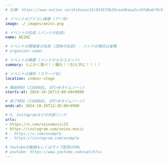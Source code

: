 ```yaml
---
# 仕様: https://www.notion.so/shikosai33/8345f5b29cea40aaa2cc9fd6ab79c6a6?pvs=4#9ae1134163bc41fca64fb5161acf4e19

# イベントのアイコン画像 (アー写)
image: ./_images/aeinz.png

# イベントの名前 (バンドの名前)
name: AEINZ

# イベントの開催者の名前 (団体の名前) - バンドの場合は省略
# organizer-name: 

# イベントの概要 (バンドからのコメント)
summary: とにかく跳べ！！踊れ！！DJと共に！！！！

# イベントの場所 (ステージ名)
location: indoor-stage

# 開始時刻 (ISO8601, UTC+9タイムゾーン)
starts-at: 2024-10-26T13:00:00+0900

# 終了時刻 (ISO8601, UTC+9タイムゾーン)
ends-at: 2024-10-26T13:30:00+0900

# X, Instagramなどの外部リンク
urls:
- https://x.com/seinamusic23
- https://instagram.com/seina.music
# - https://x.com/example
# - https://instagram.com/example

# Youtubeの動画もしくはライブ配信のURL
# youtube: https://www.youtube.com/watch?v=
---
```


